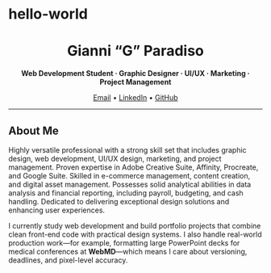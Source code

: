 # hello-world
<!--
README.md (HTML-only)
Author: G (Gianni Paradiso)
Notes:
- Replace placeholders like YOUR_EMAIL and YOUR_LINKEDIN before publishing.
- Keep it simple: this is meant to render cleanly on GitHub without extra assets.
-->

<div align="center">
  <h1>Gianni “G” Paradiso</h1>
  <p><strong>Web Development Student · Graphic Designer · UI/UX · Marketing · Project Management</strong></p>

  <p>
    <a href="mailto:gfparadiso@gmail.com">Email</a> •
    <a href="https://www.linkedin.com/in/gianni-paradiso">LinkedIn</a> •
    <a href="https://github.com/gfparadiso">GitHub</a>
  </p>
</div>

<hr />

<section id="about">
  <h2>About Me</h2>
  <p>
    Highly versatile professional with a strong skill set that includes graphic design, web development, UI/UX design, marketing, and project management. Proven expertise in Adobe Creative Suite, Affinity, Procreate, and Google Suite. Skilled in e-commerce management, content creation, and digital asset management. Possesses solid analytical abilities in data analysis and financial reporting, including payroll, budgeting, and cash handling. Dedicated to delivering exceptional design solutions and enhancing user experiences.
  </p>
  <p>
    I currently study web development and build portfolio projects that combine clean front-end code with practical design systems. I also handle real-world production work—for example, formatting large PowerPoint decks for medical conferences at <strong>WebMD</strong>—which means I care about versioning, deadlines, and pixel-level accuracy.
  </p>
</section>
